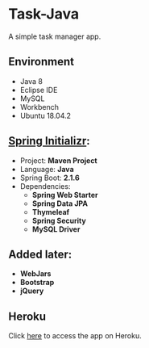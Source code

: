 # Task-Java
A simple task manager app.

## Environment
- Java 8
- Eclipse IDE
- MySQL
- Workbench
- Ubuntu 18.04.2

## [Spring Initializr](https://start.spring.io/):
- Project: <b>Maven Project</b> <br>
- Language: <b>Java</b> <br>
- Spring Boot: <b>2.1.6</b> <br>
- Dependencies:
  - <b>Spring Web Starter</b>
  - <b>Spring Data JPA</b>
  - <b>Thymeleaf</b>
  - <b>Spring Security</b>
  - <b>MySQL Driver</b>

## Added later:
- <b>WebJars</b>
- <b>Bootstrap</b>
- <b>jQuery</b>

## Heroku
Click [here](https://polar-cliffs-94002.herokuapp.com/login) to access the app on Heroku.